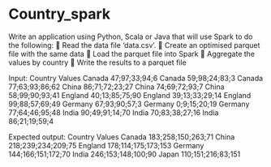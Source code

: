 # Country_spark

Write an application using Python, Scala or Java that will use Spark to do the following:
 Read the data file ‘data.csv’.
 Create an optimised parquet file with the same data
 Load the parquet file into Spark
 Aggregate the values by country
 Write the results to a parquet file

Input:
Country Values
Canada 47;97;33;94;6
Canada 59;98;24;83;3
Canada 77;63;93;86;62
China 86;71;72;23;27
China 74;69;72;93;7
China 58;99;90;93;41
England 40;13;85;75;90
England 39;13;33;29;14
England 99;88;57;69;49
Germany 67;93;90;57;3
Germany 0;9;15;20;19
Germany 77;64;46;95;48
India 90;49;91;14;70
India 70;83;38;27;16
India 86;21;19;59;4

Expected output:
Country Values
Canada 183;258;150;263;71
China 218;239;234;209;75
England 178;114;175;173;153
Germany 144;166;151;172;70
India 246;153;148;100;90
Japan 110;151;216;83;151

